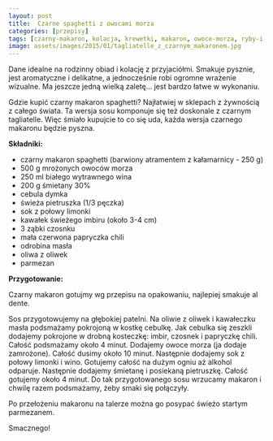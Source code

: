```yaml
---
layout: post
title:  Czarne spaghetti z owocami morza
categories: [przepisy]
tags: [czarny-makaron, kolacja, krewetki, makaron, owoce-morza, ryby-i-owoce-morza, spaghetti]
image: assets/images/2015/01/tagliatelle_z_czarnym_makaronem.jpg
---
```

Dane idealne na rodzinny obiad i kolację z przyjaciółmi. Smakuje pysznie, jest aromatyczne i delikatne, a jednocześnie robi ogromne wrażenie wizualne. Ma jeszcze jedną wielką zaletę… jest bardzo łatwe w wykonaniu.

Gdzie kupić czarny makaron spaghetti? Najłatwiej w sklepach z żywnością z całego świata. Ta wersja sosu komponuje się też doskonale z czarnym tagliatelle. Więc śmiało kupujcie to co się uda, każda wersja czarnego makaronu będzie pyszna.

**Składniki:**
* czarny makaron spaghetti (barwiony atramentem z kałamarnicy - 250 g)
* 500 g mrożonych owoców morza
* 250 ml białego wytrawnego wina
* 200 g śmietany 30%
* cebula dymka
* świeża pietruszka (1/3 pęczka)
* sok z połowy limonki
* kawałek świeżego imbiru (około 3-4 cm)
* 3 ząbki czosnku
* mała czerwona papryczka chili
* odrobina masła
* oliwa z oliwek
* parmezan

**Przygotowanie:**

Czarny makaron gotujmy wg przepisu na opakowaniu, najlepiej smakuje al dente.

Sos przygotowujemy na głębokiej patelni. Na oliwie z oliwek i kawałeczku masła podsmażamy pokrojoną w kostkę cebulkę. Jak cebulka się zeszkli dodajemy pokrojone w drobną kosteczkę: imbir, czosnek i papryczkę chili. Całość podsmażamy około 4 minut. Dodajemy owoce morza (ja dodaje zamrożone). Całość dusimy około 10 minut. Następnie dodajemy sok z połowy limonki i wino. Gotujemy całość na dużym ogniu aż alkohol odparuje. Następnie dodajemy śmietanę i posiekaną pietruszkę. Całość gotujemy około 4 minut. Do tak przygotowanego sosu wrzucamy makaron i chwilę razem podsmażamy, żeby smaki się połączyły.

Po przełożeniu makaronu na talerze można go posypać świeżo startym parmezanem.

Smacznego!
    